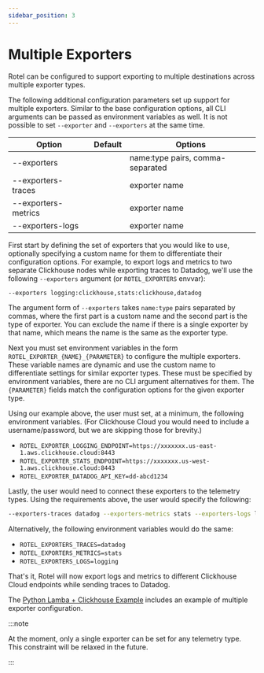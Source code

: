 ```yaml
---
sidebar_position: 3
---
```


# Multiple Exporters

Rotel can be configured to support exporting to multiple destinations across multiple exporter types.

The following additional configuration parameters set up support for multiple exporters. Similar to the base configuration
options, all
CLI arguments can be passed as environment variables as well. It is not possible to set `--exporter` and `--exporters`
at the same time.

| Option              | Default | Options                          |
|---------------------|---------|----------------------------------|
| --exporters         |         | name:type pairs, comma-separated |
| --exporters-traces  |         | exporter name                    |
| --exporters-metrics |         | exporter name                    |
| --exporters-logs    |         | exporter name                    |

First start by defining the set of exporters that you would like to use, optionally specifying a custom name for them
to differentiate their configuration options. For example, to export logs and metrics to two separate Clickhouse nodes
while exporting traces to Datadog, we'll use the following `--exporters` argument (or `ROTEL_EXPORTERS` envvar):

```bash
--exporters logging:clickhouse,stats:clickhouse,datadog
```

The argument form of `--exporters` takes `name:type` pairs separated by commas, where the first part is a custom name and
the second part is the type of exporter. You can exclude the name if there is a single exporter by that name, which means
the name is the same as the exporter type.

Next you must set environment variables in the form `ROTEL_EXPORTER_{NAME}_{PARAMETER}` to configure the multiple
exporters. These variable names are dynamic and use the custom name to differentiate settings for similar exporter types.
These must be specified by environment variables, there are no CLI argument alternatives for them.
The `{PARAMETER}` fields match the configuration options for the given exporter type.

Using our example above, the user must set, at a minimum, the following environment variables. (For Clickhouse Cloud you
would need to include a username/password, but we are skipping those for brevity.)

* `ROTEL_EXPORTER_LOGGING_ENDPOINT=https://xxxxxxx.us-east-1.aws.clickhouse.cloud:8443`
* `ROTEL_EXPORTER_STATS_ENDPOINT=https://xxxxxxx.us-west-1.aws.clickhouse.cloud:8443`
* `ROTEL_EXPORTER_DATADOG_API_KEY=dd-abcd1234`

Lastly, the user would need to connect these exporters to the telemetry types. Using the requirements above, the user
would specify the following:

```bash
--exporters-traces datadog --exporters-metrics stats --exporters-logs logging
```

Alternatively, the following environment variables would do the same:
* `ROTEL_EXPORTERS_TRACES=datadog`
* `ROTEL_EXPORTERS_METRICS=stats`
* `ROTEL_EXPORTERS_LOGS=logging`

That's it, Rotel will now export logs and metrics to different Clickhouse Cloud endpoints while sending traces to
Datadog.

The [Python Lamba + Clickhouse Example](/docs/examples/lambda-clickhouse.md) includes an example of multiple exporter configuration.

:::note

At the moment, only a single exporter can be set for any telemetry type. This constraint will be relaxed in the
future.

:::
